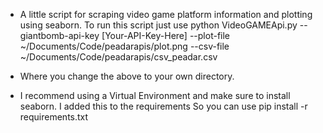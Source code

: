 - A little script for scraping video game platform information and plotting using seaborn.
To run this script just use
python VideoGAMEApi.py --giantbomb-api-key [Your-API-Key-Here] --plot-file ~/Documents/Code/peadarapis/plot.png --csv-file ~/Documents/Code/peadarapis/csv_peadar.csv

- Where you change the above to your own directory. 
- I recommend using a Virtual Environment and make sure to install seaborn. I added this to the requirements
So you can use pip install -r requirements.txt

